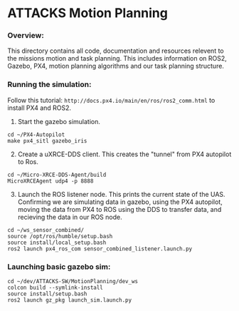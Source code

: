 # ATTACKS Motion Planning
### Overview:
This directory contains all code, documentation and resources relevent to the missions motion and task planning. This includes information on ROS2, Gazebo, PX4, motion planning algorithms and our task planning structure. 


### Running the simulation:

Follow this tutorial: `http://docs.px4.io/main/en/ros/ros2_comm.html` to install PX4 and ROS2. 

1. Start the gazebo simulation.
```
cd ~/PX4-Autopilot
make px4_sitl gazebo_iris
```

2. Create a uXRCE-DDS client. This creates the "tunnel" from PX4 autopilot to Ros. 
```
cd ~/Micro-XRCE-DDS-Agent/build
MicroXRCEAgent udp4 -p 8888
```

3. Launch the ROS listener node. This prints the current state of the UAS. Confirming we are simulating data in gazebo, using the PX4 autopilot, moving the data from PX4 to ROS using the DDS to transfer data, and recieving the data in our ROS node.
```
cd ~/ws_sensor_combined/
source /opt/ros/humble/setup.bash
source install/local_setup.bash
ros2 launch px4_ros_com sensor_combined_listener.launch.py
```

### Launching basic gazebo sim:
```
cd ~/dev/ATTACKS-SW/MotionPlanning/dev_ws
colcon build --symlink-install
source install/setup.bash
ros2 launch gz_pkg launch_sim.launch.py
```